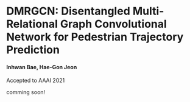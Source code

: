 # DMRGCN: Disentangled Multi-Relational Graph Convolutional Network for Pedestrian Trajectory Prediction

#### Inhwan Bae, Hae-Gon Jeon

Accepted to AAAI 2021

comming soon!
